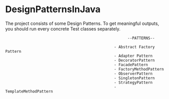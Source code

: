 # DesignPatternsInJava
The project consists of some Design Patterns. To get meaningful outputs, you should run every concrete Test classes separately.

                                                          --PATTERNS--

                                                    - Abstract Factory Pattern
                                                    - Adapter Pattern
                                                    - DecoratorPattern
                                                    - FacadePattern
                                                    - FactoryMethodPattern
                                                    - ObserverPattern
                                                    - SingletonPattern
                                                    - StrategyPattern
                                                    - TemplateMethodPattern

